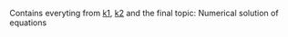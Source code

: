 Contains everyting from [k1](Numerical_Methods/k1/), [k2](Numerical_Methods/k2/) and the final topic: Numerical solution of equations

